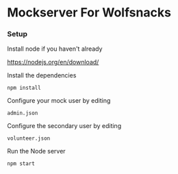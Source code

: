 # Mockserver For Wolfsnacks

### Setup

Install node if you haven't already

https://nodejs.org/en/download/

Install the dependencies

`npm install`


Configure your mock user by editing

`admin.json`

Configure the secondary user by editing

`volunteer.json`

Run the Node server

`npm start`




